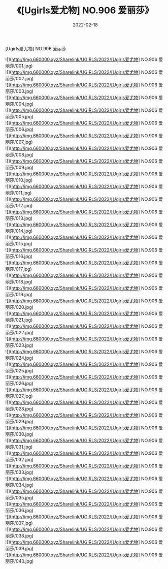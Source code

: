 ﻿---
layout: post
title:  《[Ugirls爱尤物] NO.906 爱丽莎》
date:   2022-02-18
img: http://img.660000.xyz/Sharelink/UGIRLS/2022/[Ugirls爱尤物] NO.906 爱丽莎/000.jpg
categories: [美女, 清纯, 唯美]
---

[Ugirls爱尤物] NO.906 爱丽莎

 ![](http://img.660000.xyz/Sharelink/UGIRLS/2022/[Ugirls爱尤物] NO.906 爱丽莎/001.jpg) <br>![](http://img.660000.xyz/Sharelink/UGIRLS/2022/[Ugirls爱尤物] NO.906 爱丽莎/002.jpg) <br>![](http://img.660000.xyz/Sharelink/UGIRLS/2022/[Ugirls爱尤物] NO.906 爱丽莎/003.jpg) <br>![](http://img.660000.xyz/Sharelink/UGIRLS/2022/[Ugirls爱尤物] NO.906 爱丽莎/004.jpg) <br>![](http://img.660000.xyz/Sharelink/UGIRLS/2022/[Ugirls爱尤物] NO.906 爱丽莎/005.jpg) <br>![](http://img.660000.xyz/Sharelink/UGIRLS/2022/[Ugirls爱尤物] NO.906 爱丽莎/006.jpg) <br>![](http://img.660000.xyz/Sharelink/UGIRLS/2022/[Ugirls爱尤物] NO.906 爱丽莎/007.jpg) <br>![](http://img.660000.xyz/Sharelink/UGIRLS/2022/[Ugirls爱尤物] NO.906 爱丽莎/008.jpg) <br>![](http://img.660000.xyz/Sharelink/UGIRLS/2022/[Ugirls爱尤物] NO.906 爱丽莎/009.jpg) <br>![](http://img.660000.xyz/Sharelink/UGIRLS/2022/[Ugirls爱尤物] NO.906 爱丽莎/010.jpg) <br>![](http://img.660000.xyz/Sharelink/UGIRLS/2022/[Ugirls爱尤物] NO.906 爱丽莎/011.jpg) <br>![](http://img.660000.xyz/Sharelink/UGIRLS/2022/[Ugirls爱尤物] NO.906 爱丽莎/012.jpg) <br>![](http://img.660000.xyz/Sharelink/UGIRLS/2022/[Ugirls爱尤物] NO.906 爱丽莎/013.jpg) <br>![](http://img.660000.xyz/Sharelink/UGIRLS/2022/[Ugirls爱尤物] NO.906 爱丽莎/014.jpg) <br>![](http://img.660000.xyz/Sharelink/UGIRLS/2022/[Ugirls爱尤物] NO.906 爱丽莎/015.jpg) <br>![](http://img.660000.xyz/Sharelink/UGIRLS/2022/[Ugirls爱尤物] NO.906 爱丽莎/016.jpg) <br>![](http://img.660000.xyz/Sharelink/UGIRLS/2022/[Ugirls爱尤物] NO.906 爱丽莎/017.jpg) <br>![](http://img.660000.xyz/Sharelink/UGIRLS/2022/[Ugirls爱尤物] NO.906 爱丽莎/018.jpg) <br>![](http://img.660000.xyz/Sharelink/UGIRLS/2022/[Ugirls爱尤物] NO.906 爱丽莎/019.jpg) <br>![](http://img.660000.xyz/Sharelink/UGIRLS/2022/[Ugirls爱尤物] NO.906 爱丽莎/020.jpg) <br>![](http://img.660000.xyz/Sharelink/UGIRLS/2022/[Ugirls爱尤物] NO.906 爱丽莎/021.jpg) <br>![](http://img.660000.xyz/Sharelink/UGIRLS/2022/[Ugirls爱尤物] NO.906 爱丽莎/022.jpg) <br>![](http://img.660000.xyz/Sharelink/UGIRLS/2022/[Ugirls爱尤物] NO.906 爱丽莎/023.jpg) <br>![](http://img.660000.xyz/Sharelink/UGIRLS/2022/[Ugirls爱尤物] NO.906 爱丽莎/024.jpg) <br>![](http://img.660000.xyz/Sharelink/UGIRLS/2022/[Ugirls爱尤物] NO.906 爱丽莎/025.jpg) <br>![](http://img.660000.xyz/Sharelink/UGIRLS/2022/[Ugirls爱尤物] NO.906 爱丽莎/026.jpg) <br>![](http://img.660000.xyz/Sharelink/UGIRLS/2022/[Ugirls爱尤物] NO.906 爱丽莎/027.jpg) <br>![](http://img.660000.xyz/Sharelink/UGIRLS/2022/[Ugirls爱尤物] NO.906 爱丽莎/028.jpg) <br>![](http://img.660000.xyz/Sharelink/UGIRLS/2022/[Ugirls爱尤物] NO.906 爱丽莎/029.jpg) <br>![](http://img.660000.xyz/Sharelink/UGIRLS/2022/[Ugirls爱尤物] NO.906 爱丽莎/030.jpg) <br>![](http://img.660000.xyz/Sharelink/UGIRLS/2022/[Ugirls爱尤物] NO.906 爱丽莎/031.jpg) <br>![](http://img.660000.xyz/Sharelink/UGIRLS/2022/[Ugirls爱尤物] NO.906 爱丽莎/032.jpg) <br>![](http://img.660000.xyz/Sharelink/UGIRLS/2022/[Ugirls爱尤物] NO.906 爱丽莎/033.jpg) <br>![](http://img.660000.xyz/Sharelink/UGIRLS/2022/[Ugirls爱尤物] NO.906 爱丽莎/034.jpg) <br>![](http://img.660000.xyz/Sharelink/UGIRLS/2022/[Ugirls爱尤物] NO.906 爱丽莎/035.jpg) <br>![](http://img.660000.xyz/Sharelink/UGIRLS/2022/[Ugirls爱尤物] NO.906 爱丽莎/036.jpg) <br>![](http://img.660000.xyz/Sharelink/UGIRLS/2022/[Ugirls爱尤物] NO.906 爱丽莎/037.jpg) <br>![](http://img.660000.xyz/Sharelink/UGIRLS/2022/[Ugirls爱尤物] NO.906 爱丽莎/038.jpg) <br>![](http://img.660000.xyz/Sharelink/UGIRLS/2022/[Ugirls爱尤物] NO.906 爱丽莎/039.jpg) <br>![](http://img.660000.xyz/Sharelink/UGIRLS/2022/[Ugirls爱尤物] NO.906 爱丽莎/040.jpg) <br>
